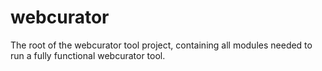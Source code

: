 # webcurator
The root of the webcurator tool project, containing all modules needed to run a fully functional webcurator tool.
